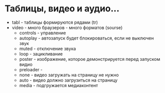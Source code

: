 # Таблицы, видео и аудио...
- tabl - таблицы формируются рядами (tr)
- video - много браузеров - много форматов (sourse)
  -   controls - управление
  -   autoplay - автозапуск будет блокироваться, если не выключен звук
  -   muted - отключение звука
  -   loop - зацикливание
  -   poster - изображение, которое демонстрируется перед запуском видио
  -   preloader -
    -   none - видео загружать на страницу не нужно
    -   auto - видео должно загрузиться на страницу
    -   media - подгружается медиаконтент
